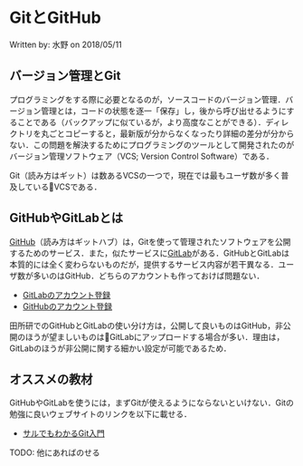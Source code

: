 # GitとGitHub

Written by: 水野 on 2018/05/11

## バージョン管理とGit

プログラミングをする際に必要となるのが，ソースコードのバージョン管理．バージョン管理とは，コードの状態を逐一「保存」し，後から呼び出せるようにすることである（バックアップに似ているが，より高度なことができる）．ディレクトリを丸ごとコピーすると，最新版が分からなくなったり詳細の差分が分からない．この問題を解決するためにプログラミングのツールとして開発されたのがバージョン管理ソフトウェア（VCS; Version Control Software）である．

Git（読み方はギット）は数あるVCSの一つで，現在では最もユーザ数が多く普及しているVCSである．

## GitHubやGitLabとは

[GitHub](https://github.com)（読み方はギットハブ）は，Gitを使って管理されたソフトウェアを公開するためのサービス．また，似たサービスに[GitLab](https://gitlab.com)がある．GitHubとGitLabは本質的には全く変わらないものだが，提供するサービス内容が若干異なる．ユーザ数が多いのはGitHub．どちらのアカウントも作っておけば問題ない．

- [GitLabのアカウント登録](https://gitlab.com/users/sign_in#register-pane)
- [GitHubのアカウント登録](https://github.com/join?source=header-home)

田所研でのGitHubとGitLabの使い分け方は，公開して良いものはGitHub，非公開のほうが望ましいものはGitLabにアップロードする場合が多い．理由は，GitLabのほうが非公開に関する細かい設定が可能であるため．

## オススメの教材

GitHubやGitLabを使うには，まずGitが使えるようにならないといけない．Gitの勉強に良いウェブサイトのリンクを以下に載せる．

- [サルでもわかるGit入門](https://backlog.com/ja/git-tutorial/)

TODO: 他にあればのせる
